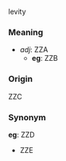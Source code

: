 levity
### Meaning
+ _adj_: ZZA
    + __eg__: ZZB

### Origin

ZZC

### Synonym

__eg__: ZZD

+ ZZE


